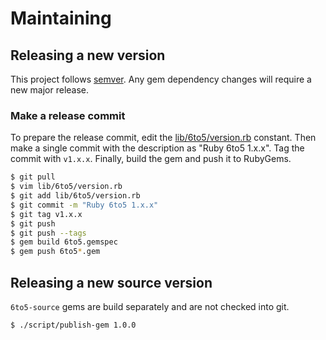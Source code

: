 # Maintaining

## Releasing a new version

This project follows [semver](http://semver.org/). Any gem dependency changes
will require a new major release.

### Make a release commit

To prepare the release commit, edit the
[lib/6to5/version.rb](https://github.com/6to5/ruby-6to5/blob/master/lib/6to5/version.rb)
constant. Then make a single commit with the description as
"Ruby 6to5 1.x.x". Tag the commit with `v1.x.x`. Finally, build the gem and
push it to RubyGems.

``` sh
$ git pull
$ vim lib/6to5/version.rb
$ git add lib/6to5/version.rb
$ git commit -m "Ruby 6to5 1.x.x"
$ git tag v1.x.x
$ git push
$ git push --tags
$ gem build 6to5.gemspec
$ gem push 6to5*.gem
```

## Releasing a new source version

`6to5-source` gems are build separately and are not checked into git.

``` sh
$ ./script/publish-gem 1.0.0
```
